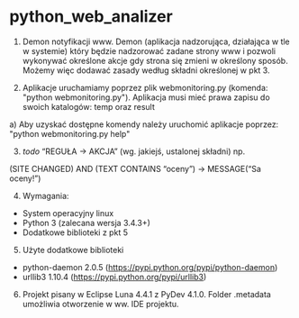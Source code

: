 # python_web_analizer


1) Demon notyfikacji www. Demon (aplikacja nadzorująca, działająca w tle w systemie) który będzie nadzorować zadane strony www i pozwoli wykonywać określone akcje gdy strona się zmieni w określony sposób. Możemy więc dodawać zasady według składni określonej w pkt 3. 

2) Aplikacje uruchamiamy poprzez plik webmonitoring.py (komenda: "python webmonitoring.py"). Aplikacja musi mieć prawa zapisu do swoich katalogów: temp oraz result

a) Aby uzyskać dostępne komendy należy uruchomić aplikacje poprzez: "python webmonitoring.py help"


3) *todo* “REGUŁA -> AKCJA” (wg. jakiejś, ustalonej składni) np. 

(SITE CHANGED) AND (TEXT CONTAINS “oceny”) -> MESSAGE(“Sa oceny!”)

4) Wymagania:
- System operacyjny linux
- Python 3 (zalecana wersja 3.4.3+)
- Dodatkowe biblioteki z pkt 5

5) Użyte dodatkowe biblioteki
- python-daemon 2.0.5 (https://pypi.python.org/pypi/python-daemon)
- urllib3 1.10.4 (https://pypi.python.org/pypi/urllib3)

6) Projekt pisany w Eclipse Luna 4.4.1 z PyDev 4.1.0. Folder .metadata umożliwia otworzenie w ww. IDE projektu.